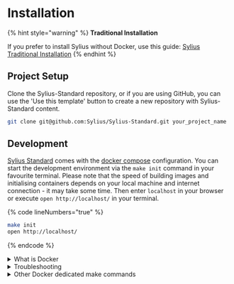 # Installation

{% hint style="warning" %}
**Traditional Installation**

If you prefer to install Sylius without Docker, use this guide:  <a href="../the-book/sylius-ce-installation/" class="button secondary" data-icon="box-open-full">Sylius Traditional Installation</a>
{% endhint %}

## Project Setup

Clone the Sylius-Standard repository, or if you are using GitHub, you can use the 'Use this template' button to create a new repository with Sylius-Standard content.

```bash
git clone git@github.com:Sylius/Sylius-Standard.git your_project_name
```

## Development

[Sylius Standard](https://github.com/Sylius/Sylius-Standard) comes with the [docker compose](https://docs.docker.com/compose/) configuration. You can start the development environment via the `make init` command in your favourite terminal. Please note that the speed of building images and initialising containers depends on your local machine and internet connection - it may take some time. Then enter `localhost` in your browser or execute `open http://localhost/` in your terminal.

{% code lineNumbers="true" %}
```bash
make init
open http://localhost/
```
{% endcode %}

<details>

<summary>What is Docker</summary>

Docker is an open-source platform for developing, delivering, and running applications. It allows you to separate your application from your infrastructure, simplifying software delivery. With Docker, you can manage infrastructure the same way you manage applications. This platform methodology enables fast code delivery, testing, and implementation, significantly reducing the delay between writing code and running it in the production environment.

{% hint style="warning" %}
Make sure you have [Docker](https://docs.docker.com/get-docker/) and [make](https://www.gnu.org/software/make/manual/make.html/) installed on your local machine.
{% endhint %}

</details>

<details>

<summary>Troubleshooting</summary>

If you encounter errors while running `make init`, such as services failing to start or exiting unexpectedly, it might be caused by **port conflicts** with services already running on your host system.

| Service | Default Host Port | Docker Config Line |
| ------- | ----------------- | ------------------ |
| NGINX   | `80`              | `- "80:80"`        |
| MySQL   | `3306`            | `- "3306:3306"`    |
| Mailhog | `8025`            | `- "8025:8025"`    |

If a process is already using the port, you have two options:

1. **Stop the conflicting service**\
   (e.g. shut down local Apache or MySQL).

{% hint style="success" %}
To check services that are using current ports just run the command:

```bash
lsof -i :80
lsof -i :3306
```
{% endhint %}

2. **Change the default port mappings** in `compose.override.yml`:

```yaml
# examples

nginx:
  ports:
    - "8080:80"

mysql:
  ports:
    - "3307:3306"
```

{% hint style="warning" %}
Remember that if you change your nginx port you will need to correct also the address:

```bash
open http://localhost:8080 # for the example above
```
{% endhint %}

</details>

<details>

<summary>Other Docker dedicated make commands</summary>

Besides the initial `make init` command, the `Makefile` includes several other useful shortcuts for managing your Docker environment:

| Command                     | Description                                                                                             |
| --------------------------- | ------------------------------------------------------------------------------------------------------- |
| `make run`                  | Starts the Docker containers (alias for `make up`).                                                     |
| `make debug`                | Starts containers using `compose.debug.yml`, allowing you to add custom debug tooling or configuration. |
| `make up`                   | Starts all containers in the background using the default Docker configuration.                         |
| `make down`                 | Stops and removes all containers.                                                                       |
| `make clean`                | Stops containers and removes all volumes. This resets your environment.                                 |
| `make install`              | Runs the Sylius installer in non-interactive mode.                                                      |
| `make php-shell`            | Opens a shell in the PHP container. Useful for running CLI commands like `bin/console`.                 |
| `make node-shell`           | Opens a shell in a fresh Node.js container. Good for running JS-related tools like `npm install`.       |
| `make node-watch`           | Runs `npm run watch` inside the Node.js container for automatic frontend asset rebuilding.              |
| `make docker-compose-check` | Verifies that Docker Compose is available and prints the current version.                               |



</details>
